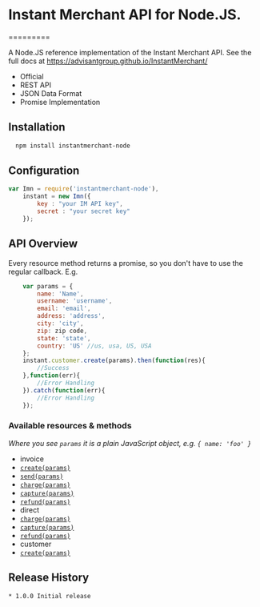 # Instant Merchant API for Node.JS.
=========

A Node.JS reference implementation of the Instant Merchant API. See the full docs at <https://advisantgroup.github.io/InstantMerchant/>

* Official
* REST API
* JSON Data Format
* Promise Implementation

## Installation
```bash
  npm install instantmerchant-node
```

## Configuration
```js
var Imn = require('instantmerchant-node'),
  	instant = new Imn({
		key : "your IM API key",
		secret : "your secret key"
	});
```

## API Overview

Every resource method returns a promise, so you don't have to use the regular callback. E.g.

```js
	var params = {
		name: 'Name',
	    username: 'username',
	    email: 'email',
	    address: 'address',
	    city: 'city',
	    zip: zip code,
	    state: 'state',
	    country: 'US' //us, usa, US, USA
	};
    instant.customer.create(params).then(function(res){
    	//Success
    },function(err){
    	//Error Handling
    }).catch(function(err){
    	//Error Handling
    });
```
### Available resources & methods

*Where you see `params` it is a plain JavaScript object, e.g. `{ name: 'foo' }`*

 * invoice
  * [`create(params)`](https://advisantgroup.github.io/InstantMerchant/#invoice)
  * [`send(params)`](https://advisantgroup.github.io/InstantMerchant/#send-invoice)
  * [`charge(params)`](https://advisantgroup.github.io/InstantMerchant/#charge-invoice)
  * [`capture(params)`](https://advisantgroup.github.io/InstantMerchant/#capture-invoice)
  * [`refund(params)`](https://advisantgroup.github.io/InstantMerchant/#refund)
 * direct
  * [`charge(params)`](https://advisantgroup.github.io/InstantMerchant/#direct-payment)
  * [`capture(params)`](https://advisantgroup.github.io/InstantMerchant/#capture-charge)
  * [`refund(params)`](https://advisantgroup.github.io/InstantMerchant/#refund11)
 * customer
  * [`create(params)`](https://advisantgroup.github.io/InstantMerchant/#create-customer)

## Release History
```
* 1.0.0 Initial release
```